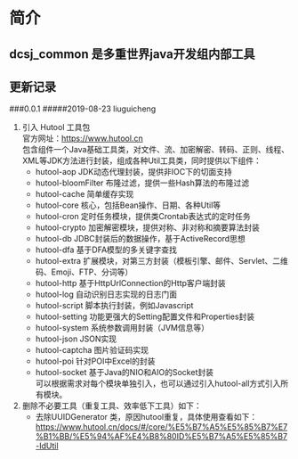 **简介**
=========
dcsj_common 是多重世界java开发组内部工具
----------------------------

更新记录<br/>
----------------------------
###0.0.1
#####2019-08-23  liuguicheng <br/>
1. 引入 Hutool 工具包<br/>
    官方网址：https://www.hutool.cn <br/>
    包含组件一个Java基础工具类，对文件、流、加密解密、转码、正则、线程、XML等JDK方法进行封装，组成各种Util工具类，同时提供以下组件：<br/>
    * hutool-aop JDK动态代理封装，提供非IOC下的切面支持<br/>
    * hutool-bloomFilter 布隆过滤，提供一些Hash算法的布隆过滤<br/>
    * hutool-cache 简单缓存实现<br/>
    * hutool-core 核心，包括Bean操作、日期、各种Util等<br/>
    * hutool-cron 定时任务模块，提供类Crontab表达式的定时任务<br/>
    * hutool-crypto 加密解密模块，提供对称、非对称和摘要算法封装<br/>
    * hutool-db JDBC封装后的数据操作，基于ActiveRecord思想<br/>
    * hutool-dfa 基于DFA模型的多关键字查找<br/>
    * hutool-extra 扩展模块，对第三方封装（模板引擎、邮件、Servlet、二维码、Emoji、FTP、分词等）<br/>
    * hutool-http 基于HttpUrlConnection的Http客户端封装<br/>
    * hutool-log 自动识别日志实现的日志门面<br/>
    * hutool-script 脚本执行封装，例如Javascript<br/>
    * hutool-setting 功能更强大的Setting配置文件和Properties封装<br/>
    * hutool-system 系统参数调用封装（JVM信息等）<br/>
    * hutool-json JSON实现<br/>
    * hutool-captcha 图片验证码实现<br/>
    * hutool-poi 针对POI中Excel的封装<br/>
    * hutool-socket 基于Java的NIO和AIO的Socket封装<br/>
    可以根据需求对每个模块单独引入，也可以通过引入hutool-all方式引入所有模块。<br/>
2. 删除不必要工具（重复工具、效率低下工具）如下：<br/>
    * 去除UUIDGenerator 类，原因hutool重复，具体使用查看如下：<br/>
    https://www.hutool.cn/docs/#/core/%E5%B7%A5%E5%85%B7%E7%B1%BB/%E5%94%AF%E4%B8%80ID%E5%B7%A5%E5%85%B7-IdUtil
    
#

